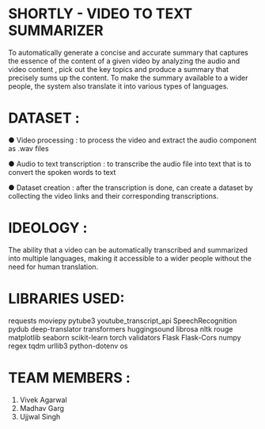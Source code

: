 # SHORTLY - VIDEO TO TEXT SUMMARIZER
To automatically generate a concise and accurate summary that captures the essence of the content of a given video by analyzing the audio and video content , pick out the key topics and produce a summary that precisely sums up the content. To make the summary available to a wider people, the system also translate it into various types of languages.

# DATASET :
● Video processing : to process the video and extract the audio component as .wav files

● Audio to text transcription : to transcribe the audio file into text that is to convert the spoken words to text

● Dataset creation : after the transcription is done, can create a dataset by collecting the video links and their corresponding transcriptions.

# IDEOLOGY :
The ability that a video can be automatically transcribed and summarized into multiple languages, making it accessible to a wider people without the need for human translation.

# LIBRARIES USED:
requests
moviepy
pytube3
youtube_transcript_api
SpeechRecognition
pydub
deep-translator
transformers
huggingsound 
librosa
nltk
rouge
matplotlib
seaborn
scikit-learn
torch
validators
Flask
Flask-Cors
numpy
regex
tqdm
urllib3
python-dotenv
os

# TEAM MEMBERS :
1.  Vivek Agarwal
2.  Madhav Garg
3.  Ujjwal Singh

